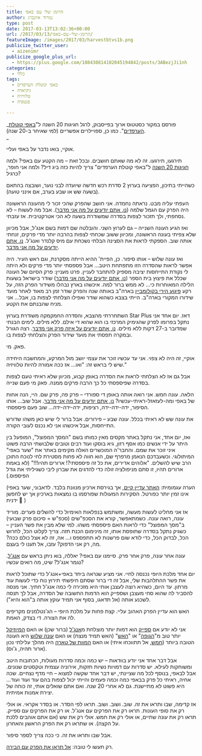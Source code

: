 ```yaml
---
title: הרומן שלי עם באפי
author: נמרוד איזנברג
type: post
date: 2017-03-13T13:02:36+00:00
url: /2017/03/13/הרומן-שלי-עם-באפי/
featureImage: /images/2017/03/harvestbtvs1b.png
publicize_twitter_user:
  - aizenimr
publicize_google_plus_url:
  - https://plus.google.com/108430814102045194842/posts/3ABezjJi1nh
categories:
  - כללי
tags:
  - באפי קוטלת הערפדים
  - גיקיאדה
  - טלוויזיה
  - פנטסיה

---
```

_פורסם במקור כסטטוס ארוך בפייסבוק, לרגל חגיגות 20 השנה ל"[באפי קוטלת הערפדים][1]". כמו כן, ספויילרים אפשריים (למי שאיחר ב-20 שנה).  
_ 

אוקיי, בואו נדבר על באפי ועליי.

תירגעו, תירגעו. זה לא מה שאתם חושבים. ובכל זאת – מה הקטע עם באפי? ולמה [חגיגות 20 השנה][2] ל"באפי קוטלת הערפדים" צריך להיות כזה ביג דיל? ולמה אני חופר, כרגיל?

כשהייתי בתיכון, הפציעה בערוץ 2 סדרת רכש חדשה שיועדה לבני נוער, ושובצה בהתאם (בשעה שש או שבע בערב, אם אינני טועה).

העפתי עליה מבט. נראתה נחמדה. אני חושב שהפרק שהכי זכור לי מהעונה הראשונה היה הפרק עם הגמל שלמה ([נו, אתם יודעים על מה אני מדבר][3]). אבל מה לעשות – לא נסחפתי, ולך תזכור לצפות בסדרה שמשודרת בשעה לא הכי אטרקטיבית. אז עזבתי.

ואז הגיע העונה השנייה – גם לערוץ השני. והובלטה שם דמות בשם אנג'ל, אבל מכיוון שלא צפיתי בעונה הראשונה, ומכיוון ששוב שכחתי לצפות בהרבה יותר מדי פרקים, זנחתי אותה שוב. הספקתי לראות את הסצינה הבלתי נשכחת עם מיס קלנדר ואנג'ל. [נו, אתם יודעים על מה אני מדבר][4].

ואז עונה שלוש – אותו סיפור. כן, הפיית' ההיא הייתה מסקרנת, וגם ראש העיר. היה אפשר לראות שהסדרה הזו מתפתחת היטב… אבל פספסתי יותר מדי פרקים ולא היתה לי נקודת התייחסות יציבה מספיק להתחבר לעניין. פרט מעניין: פרק הסיום של העונה שכלל את פיצוץ בית הספר ([נו, אתם יודעים על מה אני מדבר][5]) שודר בישראל בשעות הלילה המאוחרות כי… לא ממש ברור למה. איכשהו בארץ נבהלו משידור הפרק הזה, על רקע [פיגוע הירי בקולומביין][6] בארה"ב באותה שנה והפרק שודר זמן רב מאוד לאחר מועד שידורו המקורי בארה"ב. הייתי בצבא כשהוא שודר ואפילו הצלחתי לצפות בו, אבל… אני מניח שהבנתם את הקטע.

השתחררתי מהצבא, והסדרה החמקמקה משודרת בערוץ Star Plus דאז. יום אחד אני נתקל בפרומו לפרק שהגימיק המרכזי בו הוא שהוא די אילם. ללא מילים. לימים הבנתי שמדובר ב-27 דקות ללא מילים. [נו, אתם יודעים על איזה פרק אני מדבר][7]. רצה הגורל ובמקרה תפסתי את מועד שידור הפרק והצלחתי לצפות בו.

פאק. מי.

אוקיי, זה היה לא צפוי. אני עד עכשיו זוכר את עצמי יושב מול המרקע, והמחשבה היחידה שיש לי בראש זה: "ואו… אז ככה אמורה להיות טלוויזיה."

אבל גם אז לא הצלחתי לראות את הסדרה באופן קבוע, מכיוון שלא ראיתי טעם לצפות בסדרה שפיספסתי כל כך הרבה פרקים ממנה. פאק מי פעם שנייה.

הלאה. עונה חמש. אני רואה אותה באופן די ספורדי – פרק פה, פרק שם. היי, הנה אחות של באפי ומה-לעזאזל-ראיתי-עכשיו? [נו, אתם יודעים על מה אני מדבר][8]. אבל שוב… אותו הסיפור, ידה-ידה-ידה, רציפות, ידה-ידה-ידה… שוב פעם פיספסתי.

את עונה שש לא ראיתי בכלל. עונה שבע – פירורים. אבל ברור לי שיש כאן משהו שדורש התייחסות, אבל איכשהו אני לא נכנס לעובי הקורה.

ואז, יום אחד, אני נתקל באתר מקסים מאין כמותו בשם "המסך המפוצל", המופעל בין היתר על ידי אנשים כמו אסף רזון, גיא בוסקו ועוד רבים וטובים שלבושתי הרבה פשוט איני זוכר את שמם. והחבר'ה המוכשרים האלה מקימים באתר את "שער באפי" המיתולוגי. וכשעבדכם הנאמן מרפרף שם, הוא חווה לא פחות מסטירת לחי לנוכח התוכן הרב שיש להשלים. "אלוהים אדירים, את כל זה פיספסתי?! ארורים תהיו!!!" (לא באמת ארורים תהיו, זו סתם מניפולציה זולה כדי להדגים את שברון ליבי כשגיליתי את גודל הפיספוס.)

(הערה עגמומית: [האתר עדיין קיים][9], אך בגירסת ארכיון מנוונת בלבד. לדאבוני, שער באפי אינו זמין יותר כפורטל. הסקירות המעולות שפורסמו בו נמצאות בארכיון אך יש לחפשן ידנית 🙁 )

אז אני מחליט לעשות מעשה, ומשתמש בנפלאות האימיול כדי להשלים פערים. מוריד עונה, רואה עונה. כשמתאפשר, קורא את הסכפ"שים (סכפ"ש = סיכום פרק שבועי) ב"מסך המפוצל" כדי לראות האם פיספסתי משהו. למי שלא מבין את פשר העניין – כשגיק נתקל בסדרה שתופסת אותו, זה מינימום הכנת תזה. צריך לקלוט הכל, לחרוש הכל, לבדוק הכל, כדי לודא שום פרשנות לא תתפספס ו… אה, זה לא אצל כולם ככה? מה, רק אני הדפוק? עזבו, אל תענו לי בעצם.

עונה אחר עונה, פרק אחר פרק. סיימנו עם באפי? יאללה, בוא ניתן בראש עם [אנג'ל][10]. נגמר אנג'ל? שיט, מה רואים עכשיו?

יום אחד מלכת היופי נכנסה לחיי. אני מציע שנראה ביחד באפי+אנג'ל כדי שתוכל לראות את פשר ההתלהבות שלי, אבל זה די ברור שסתם חיפשתי תירוץ נוח כדי לעשות עוד מרתון. עד היום, כשהיא רוצה לעצבן אותי היא מזכירה לי כמה אנג'ל חתיך. אני מנסה להסביר לה שהוא סחי מעצבן ושספייק הוא הדמות החשובה של הסדרה, אבל לך תנסה לשכנע אותה (אל תדאגו, בסוף אני תמיד עוקץ אותה ב"הוא והיא").

האש הוא עדיין הפרק האהוב עליי. קצת פחות על מלכת היופי – הג'נטלמנים מקריפים לה את הצורה. די בצדק, האמת.

אני לא יודע אם [ספייק][11] הוא דמות יותר מוצלחת מ[אנג'ל][12] (ברור שכן) או האם [המיוזיקל][13] יותר טוב מ"[הגופה][14]" או "[האש][7]" (האש תמיד מנצח) או האם [עונה שלוש][15] היא העונה הטובה ביותר ([חמש][16], אל תתווכחו איתי) או האם [המוות של טארה][17] היה מהלך עלילתי נכון (ארור תהיה, ג'וס).

אבל דבר אחד אני יודע בוודאות – יש כמה וכמה סדרות מעולות, הכתובות היטב ומשוחקות לעילא. יש סדרות עם דמויות נשיות חזקות, אירוניה עצמית וטקסטים שנונים. אבל לבאפי, בנוסף לכל מה שציינתי, יש דבר אחד שקשה למצוא – חיי מדף נצחיים. שכה אחיה, ראיתי כל פרק בבאפי כמה וכמה פעמים והייתי יכול לצפות בהם עוד ועוד ועוד… היא פשוט לא מתיישנת. גם לא אחרי 20 שנה. ואם אתם שואלים אותי, זה כוחה של יצירת אמנות אמיתית.

אז קדימה, שבו ותראו את זה. שוב. ושוב. ושוב. תראו לפי הסדר. או בסדר אקראי. או אולי רק את סופי העונות. תראו רק את הפרקים עם אנג'ל. או רק את הפרקים עם ספייק. תראו רק את עונה שתיים, או אולי רק את חמש. אולי רק את שש (אם אתם אוהבים ללכת על הקצה). או שתראו רק את הפרק הראשון והאחרון.

אבל שבו ותראו את זה. כי ככה צריך לספר סיפור.

רק תעשו לי טובה: [אל תראו את הפרק עם הבירה][18].

 [1]: http://buffy.wikia.com
 [2]: https://www.wired.com/2017/03/buffy-the-vampire-slayer-20-years-later/
 [3]: http://buffy.wikia.com/wiki/Teacher%27s_Pet
 [4]: http://buffy.wikia.com/wiki/Passion
 [5]: http://buffy.wikia.com/wiki/Graduation_Day,_Part_Two
 [6]: https://en.wikipedia.org/wiki/Columbine_High_School_massacre
 [7]: http://buffy.wikia.com/wiki/Hush
 [8]: http://buffy.wikia.com/wiki/No_Place_Like_Home
 [9]: http://www.tve.co.il
 [10]: http://buffy.wikia.com/wiki/Angel_(series)
 [11]: http://buffy.wikia.com/wiki/Fool_for_Love
 [12]: http://buffy.wikia.com/wiki/Becoming,_Part_One
 [13]: http://buffy.wikia.com/wiki/Once_More,_with_Feeling
 [14]: http://buffy.wikia.com/wiki/The_Body
 [15]: http://buffy.wikia.com/wiki/List_of_Buffy_season_three_episodes
 [16]: http://buffy.wikia.com/wiki/List_of_Buffy_season_five_episodes
 [17]: http://buffy.wikia.com/wiki/Seeing_Red
 [18]: http://buffy.wikia.com/wiki/Beer_Bad